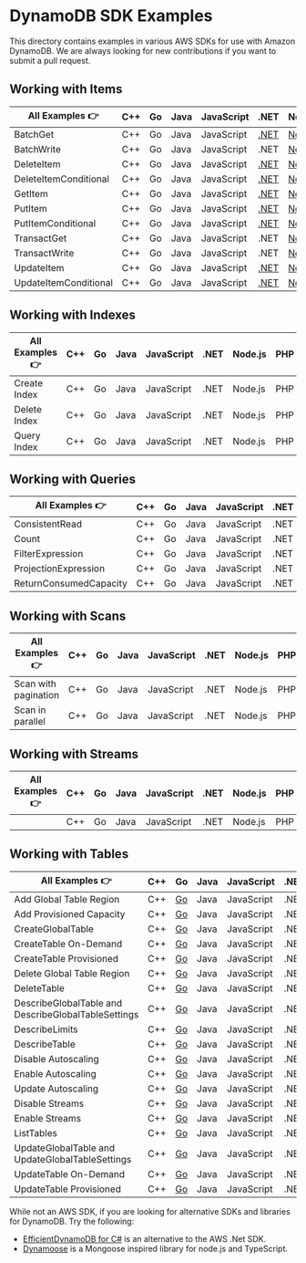 # DynamoDB SDK Examples
This directory contains examples in various AWS SDKs for use with Amazon DynamoDB. We are always looking for new contributions if you want to submit a pull request.
## Working with Items

| All Examples 👉       | C++ | Go  | Java | JavaScript | .NET                                         | Node.js                                                          | PHP | Python                                                         | Rust |
| --------------------- | --- | --- | ---- | ---------- | -------------------------------------------- | ---------------------------------------------------------------- | --- | -------------------------------------------------------------- | ---- |
| BatchGet              | C++ | Go  | Java | JavaScript | [.NET](./dotnet/WorkingWithItems/BatchGetItems.cs)         | [Node.js](./node.js/WorkingWithItems/batch-get.js)               | PHP | [Python](./python/WorkingWithItems/batch_get.py)               | [Rust](./rust/working_with_items/src/batch-get/main.rs) |
| BatchWrite            | C++ | Go  | Java | JavaScript | .NET                                                       | [Node.js](./node.js/WorkingWithItems/batch-write.js)             | PHP | [Python](./python/WorkingWithItems/batch_write.py)             | [Rust](./rust/working_with_items/src/batch-write/main.rs) |
| DeleteItem            | C++ | Go  | Java | JavaScript | [.NET](./dotnet/WorkingWithItems/DeleteItem.cs)            | [Node.js](./node.js/WorkingWithItems/delete-item.js)             | PHP | Python                                                         | [Rust](./rust/working_with_items/src/delete-item/main.rs) |
| DeleteItemConditional | C++ | Go  | Java | JavaScript | [.NET](./dotnet/WorkingWithItems/DeleteItemConditional.cs) | [Node.js](./node.js/WorkingWithItems/delete-item.js)                                                        | PHP | Python                                                         | Rust |
| GetItem               | C++ | Go  | Java | JavaScript | [.NET](./dotnet/WorkingWithItems/GetItem.cs)               | [Node.js](./node.js/WorkingWithItems/get-item.js)                | PHP | [Python](./python/WorkingWithItems/get_item.py)                | [Rust](./rust/working_with_items/src/get-item/main.rs) |
| PutItem               | C++ | Go  | Java | JavaScript | [.NET](./dotnet/WorkingWithItems/PutItem.cs)               | [Node.js](./node.js/WorkingWithItems/put-item.js)                | PHP | [Python](./python/WorkingWithItems/put_item.py)                | [Rust](./rust/working_with_items/src/put-item/main.rs) |
| PutItemConditional    | C++ | Go  | Java | JavaScript | [.NET](./dotnet/WorkingWithItems/PutItemConditional.cs)    | [Node.js](./node.js/WorkingWithItems/put-item-conditional.js)    | PHP | [Python](./python/WorkingWithItems/put_item_conditional.py)    | [Rust](./rust/working_with_items/src/conditional-put-item/main.rs) |
| TransactGet           | C++ | Go  | Java | JavaScript | .NET                                                       | [Node.js](./node.js/WorkingWithItems/transact-get.js)            | PHP | Python                                                         | [Rust](./rust/working_with_items/src/transact-get/main.rs) |
| TransactWrite         | C++ | Go  | Java | JavaScript | .NET                                                       | [Node.js](./node.js/WorkingWithItems/transact-write.js)          | PHP | [Python](./python/WorkingWithItems/transact_write.py)          | [Rust](./rust/working_with_items/src/transact-put/main.rs) |
| UpdateItem            | C++ | Go  | Java | JavaScript | [.NET](./dotnet/WorkingWithItems/UpdateItem.cs)            | [Node.js](./node.js/WorkingWithItems/update-item.js)             | PHP | [Python](./python/WorkingWithItems/updating_item.py)           | [Rust](./rust/working_with_items/src/update-item/main.rs) |
| UpdateItemConditional | C++ | Go  | Java | JavaScript | [.NET](./dotnet/WorkingWithItems/UpdateItemConditional.cs) | [Node.js](./node.js/WorkingWithItems/update-item-conditional.js) | PHP | [Python](./python/WorkingWithItems/update_item_conditional.py) | [Rust](./rust/working_with_items/src/conditional-update-item/main.rs) |

## Working with Indexes

| All Examples 👉 | C++ | Go  | Java | JavaScript | .NET | Node.js | PHP | Python | Rust |
| --------------- | --- | --- | ---- | ---------- | ---- | ------- | --- | ------ | ---- |
| Create Index    | C++ | Go  | Java | JavaScript | .NET | Node.js | PHP | Python | [Rust](./rust/working_with_indexes/src/create-index/main.rs) |
| Delete Index    | C++ | Go  | Java | JavaScript | .NET | Node.js | PHP | Python | [Rust](./rust/working_with_indexes/src/delete-index/main.rs) |
| Query Index     | C++ | Go  | Java | JavaScript | .NET | Node.js | PHP | Python | [Rust](./rust/working_with_indexes/src/query-index/main.rs) |

## Working with Queries

| All Examples 👉        | C++ | Go  | Java | JavaScript | .NET | Node.js                                                                   | PHP | Python                                                                  | Rust |
| ---------------------- | --- | --- | ---- | ---------- | ---- | ------------------------------------------------------------------------- | --- | ----------------------------------------------------------------------- | ---- |
| ConsistentRead         | C++ | Go  | Java | JavaScript | .NET | [Node.js](./node.js/WorkingWithQueries/query-consistent-read.js)          | PHP | [Python](./python/WorkingWithQueries/query-consistent-read.py)          | [Rust](./rust/working_with_queries/src/query-consistent-read/main.rs) |
| Count                  | C++ | Go  | Java | JavaScript | .NET | [Node.js](./node.js/WorkingWithQueries/query-scan-count.js)               | PHP | [Python](./python/WorkingWithQueries/query-scan-count.py)               | Rust |
| FilterExpression       | C++ | Go  | Java | JavaScript | .NET | [Node.js](./node.js/WorkingWithQueries/query-filter-expression.js)        | PHP | [Python](./python/WorkingWithQueries/query_filter_expression.py)        | [Rust](./rust/working_with_queries/src/query-scan-filter/main.rs) |
| ProjectionExpression   | C++ | Go  | Java | JavaScript | .NET | [Node.js](./node.js/WorkingWithQueries/query-projection-expression.js)    | PHP | [Python](./python/WorkingWithQueries/query_projection_expression.py)    | [Rust](./rust/working_with_queries/src/query-projection/main.rs) |
| ReturnConsumedCapacity | C++ | Go  | Java | JavaScript | .NET | [Node.js](./node.js/WorkingWithQueries/query-return-consumed-capacity.js) | PHP | [Python](./python/WorkingWithQueries/query-return-consumed-capacity.py) | [Rust](./rust/working_with_queries/src/query-consumed-capacity/main.rs) |

## Working with Scans

| All Examples 👉          | C++ | Go  | Java | JavaScript | .NET | Node.js | PHP | Python | Rust |
| ------------------------ | --- | --- | ---- | ---------- | ---- | ------- | --- | ------ | ---- |
| Scan with pagination     | C++ | Go  | Java | JavaScript | .NET | Node.js | PHP | Python | [Rust](./rust/working_with_scans/src/scan-with-pagination/main.rs) |
| Scan in parallel         | C++ | Go  | Java | JavaScript | .NET | Node.js | PHP | Python | [Rust](./rust/working_with_scans/src/scan-in-parallel/main.rs) |

## Working with Streams

| All Examples 👉 | C++ | Go  | Java | JavaScript | .NET | Node.js | PHP | Python | Rust |
| --------------- | --- | --- | ---- | ---------- | ---- | ------- | --- | ------ | ---- |
|                 | C++ | Go  | Java | JavaScript | .NET | Node.js | PHP | Python | Rust |

## Working with Tables

| All Examples 👉                                     | C++ | Go  | Java | JavaScript | .NET | Node.js                                                                                   | PHP | Python                                                              | Rust |
| --------------------------------------------------- | --- | --- | ---- | ---------- | ---- | ----------------------------------------------------------------------------------------- | --- | ------------------------------------------------------------------- | ---- |
| Add Global Table Region                             | C++ | [Go](./golang/WorkingWithTables/addGlobalTableRegion/addGlobalTableRegion.go)  | Java | JavaScript | .NET | [Node.js](./node.js/WorkingWithTables/add-global-table-region.js)                         | PHP | [Python](./python/WorkingWithTables/add_global_table_region.py)     | Rust |
| Add Provisioned Capacity                            | C++ | [Go](./golang/WorkingWithTables/addProvisionedCapacity/addProvisionedCapacity.go)  | Java | JavaScript | .NET | [Node.js](./node.js/WorkingWithTables/add_provisioned_capacity.js)                        | PHP | [Python](./python/WorkingWithTables/add_provisioned_capacity.py)    | Rust |
| CreateGlobalTable                                   | C++ | [Go](./golang/WorkingWithTables/createGlobalTable/createGlobalTable.go)  | Java | JavaScript | .NET | [Node.js](./node.js/WorkingWithTables/create-global-table.js)                             | PHP | Python                                                              | Rust |
| CreateTable On-Demand                               | C++ | [Go](./golang/WorkingWithTables/createTableOnDemand/createTableOnDemand.go)  | Java | JavaScript | .NET | [Node.js](./node.js/WorkingWithTables/create_table_on_demand.js)                          | PHP | [Python](./python/WorkingWithTables/create_table_on-demand.py)      | [Rust](./rust/working_with_tables/src/create-table-on-demand/main.rs) |
| CreateTable Provisioned                             | C++ | [Go](./golang/WorkingWithTables/createTableProvisioned/createTableProvisioned.go)  | Java | JavaScript | .NET | [Node.js](./node.js/WorkingWithTables/create_table_provisioned.js)                        | PHP | [Python](./python/WorkingWithTables/create_table_provisioned.py)    | Rust |
| Delete Global Table Region                          | C++ | [Go](./golang/WorkingWithTables/deleteGlobalTableRegion/deleteGlobalTableRegion.go)  | Java | JavaScript | .NET | [Node.js](./node.js/WorkingWithTables/delete-global-table-region.js)                      | PHP | [Python](./python/WorkingWithTables/delete_global_table_region.py)  | Rust |
| DeleteTable                                         | C++ | [Go](./golang/WorkingWithTables/deleteTable/deleteTable.go)  | Java | JavaScript | .NET | [Node.js](./node.js/WorkingWithTables/delete_table.js)                                    | PHP | [Python](./python/WorkingWithTables/delete_table.py)                | Rust |
| DescribeGlobalTable and DescribeGlobalTableSettings | C++ | [Go](./golang/WorkingWithTables/describeGlobalTable/describeGlobalTable.go)  | Java | JavaScript | .NET | [Node.js](./node.js/WorkingWithTables/describe-global-table-and-global-table-settings.js) | PHP | Python                                                              | Rust |
| DescribeLimits                                      | C++ | [Go](./golang/WorkingWithTables/describeLimits/describeLimits.go)  | Java | JavaScript | .NET | [Node.js](./node.js/WorkingWithTables/describe_limits.js)                                 | PHP | [Python](./python/WorkingWithTables/describe_limits.py)             | Rust |
| DescribeTable                                       | C++ | [Go](./golang/WorkingWithTables/describeTable/describeTable.go)  | Java | JavaScript | .NET | [Node.js](./node.js/WorkingWithTables/describe_table.js)                                  | PHP | [Python](./python/WorkingWithTables/describe_table.py)              | [Rust](rust/working_with_tables/src/describe-table/main.rs) |
| Disable Autoscaling                                 | C++ | [Go](./golang/WorkingWithTables/disableAutoscaling/disableAutoscaling.go)  | Java | JavaScript | .NET | [Node.js](./node.js/WorkingWithTables/disable_auto_scaling.js)                            | PHP | [Python](./python/WorkingWithTables/disable_auto-scaling.py)        | Rust |
| Enable Autoscaling                                  | C++ | [Go](./golang/WorkingWithTables/enableAutoscaling/enableAutoscaling.go)  | Java | JavaScript | .NET | [Node.js](./node.js/WorkingWithTables/enable_auto_scaling.js)                             | PHP | [Python](./python/WorkingWithTables/enable_auto-scaling.py)         | Rust |
| Update Autoscaling                                  | C++ | [Go](./golang/WorkingWithTables/updateAutoscaling/updateAutoscaling.go)  | Java | JavaScript | .NET | [Node.js](./node.js/WorkingWithTables/update_auto_scaling.js)                             | PHP | Python                                                              | Rust |
| Disable Streams                                     | C++ | [Go](./golang/WorkingWithTables/disableStreams/disableStreams.go) | Java | JavaScript | .NET | [Node.js](./node.js/WorkingWithTables/disable_streams.js)                                        | PHP | Python                                                              | [Rust](./rust/working_with_streams/src/disable-update-streams/main.rs) |
| Enable Streams                                      | C++ | [Go](./golang/WorkingWithTables/enableStreams/enableStreams.go)  | Java | JavaScript | .NET | [Node.js](./node.js/WorkingWithTables/enable_streams.js)                                  | PHP | [Python](./python/WorkingWithTables/enable_streams.py)              | [Rust](./rust/working_with_streams/src/enable-update-streams/main.rs) |
| ListTables                                          | C++ | [Go](./golang/WorkingWithTables/listTables/listTables.go)  | Java | JavaScript | .NET | [Node.js](./node.js/WorkingWithTables/list_tables.js)                                     | PHP | [Python](./python/WorkingWithTables/list_tables.py)                 | [Rust](./rust/working_with_tables/src/list-tables/main.rs) |
| UpdateGlobalTable and UpdateGlobalTableSettings     | C++ | [Go](./golang/WorkingWithTables/updateGlobalTable/updateGlobalTable.go)  | Java | JavaScript | .NET | [Node.js](./node.js/WorkingWithTables/update-global-table-and-global-table-settings.js)   | PHP | Python                                                              | Rust |
| UpdateTable On-Demand                               | C++ | [Go](./golang/WorkingWithTables/changeTableToOnDemand/changeTableToOnDemand.go)  | Java | JavaScript | .NET | [Node.js](./node.js/WorkingWithTables/table_change_to_on_demand.js)                       | PHP | [Python](./python/WorkingWithTables/table_change_to_on-demand.py)   | Rust |
| UpdateTable Provisioned                             | C++ | [Go](./golang/WorkingWithTables/changeTableToProvisioned/changeTableToProvisioned.go)  | Java | JavaScript | .NET | [Node.js](./node.js/WorkingWithTables/table_change_to_provisioned.js)                     | PHP | [Python](./python/WorkingWithTables/table_change_to_provisioned.py) | Rust |

While not an AWS SDK, if you are looking for alternative SDKs and libraries for DynamoDB. Try the following:
* [EfficientDynamoDB for C#](https://github.com/AllocZero/EfficientDynamoDb) is an alternative to the AWS .Net SDK.
* [Dynamoose](https://dynamoosejs.com/) is a Mongoose inspired library for node.js and TypeScript.
